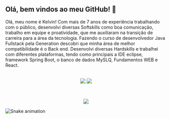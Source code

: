 <h2>Olá, bem vindos ao meu GitHub! 👋 </h2>

<p>Olá, meu nome é Kelvin! Com mais de 7 anos de experiência trabalhando com o público, desenvolvi diversas Softskills como boa comunicação, trabalho em equipe e proatividade, que me auxiliaram na transição de carreira para a área da tecnologia. Fazendo o curso de desenvolvedor Java Fullstack pela Generation descobri que minha área de melhor compatibilidade é o Back end. Desenvolvi diversas Hardskills e trabalhei com diferentes plataformas, tendo como principais a IDE eclipse, framework Spring Boot, o banco de dados MySLQ, Fundamentos WEB e React.</p>
<br>
<div align="center">
  <img  align="center" heigth="180em" src="https://github-readme-stats.vercel.app/api?username=KeelvinW&show_icons=true,css&layout=compact&theme=dark" />
  <img  align="center" heigth="180em" src="https://github-readme-stats.vercel.app/api/top-langs/?username=KeelvinW&layout=compact&theme=dark" />
</div>
<br><br>
<p align="center">
  <img src="https://github-profile-trophy.vercel.app/?username=denervercosa&theme=dracula&row=2&no-bg=true&column=3&margin-w=15&margin-h=15" />
</p>

![Snake animation](https://github.com/KeelvinW/KeelvinW/blob/output/github-contribution-grid-snake.svg)
